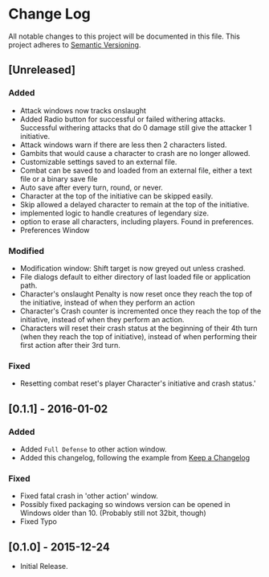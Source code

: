# Change Log
All notable changes to this project will be documented in this file.
This project adheres to [Semantic Versioning](http://semver.org/).

## [Unreleased]
### Added
- Attack windows now tracks onslaught
- Added Radio button for successful or failed withering attacks. Successful withering attacks
that do 0 damage still give the attacker 1 initiative.
- Attack windows warn if there are less then 2 characters listed.
- Gambits that would cause a character to crash are no longer allowed.
- Customizable settings saved to an external file.
- Combat can be saved to and loaded from an external file, either a text file or a
    binary save file
- Auto save after every turn, round, or never.
- Character at the top of the initiative can be skipped easily.
- Skip allowed a delayed character to remain at the top of the initiative.
- implemented logic to handle creatures of legendary size.
- option to erase all characters, including players. Found in preferences.
- Preferences Window

### Modified
- Modification window: Shift target is now greyed out unless crashed.
- File dialogs default to either directory of last loaded file or application path.
- Character's onslaught Penalty is now reset once they reach the top of the initiative, instead of when
    they perform an action
- Character's Crash counter is incremented once they reach the top of the initiative, instead
    of when they perform an action.
- Characters will reset their crash status at the beginning of their 4th turn (when they reach the top of initiative),
    instead of when performing their first action after their 3rd turn.
### Fixed
-   Resetting combat reset's player Character's initiative and crash status.'


## [0.1.1] - 2016-01-02
### Added
- Added `Full Defense` to other action window.
- Added this changelog, following the example from  [Keep a Changelog](http://keepachangelog.com/)
### Fixed
- Fixed fatal crash in 'other action' window.
- Possibly fixed packaging so windows version can be opened in Windows older than 10. (Probably still not
   32bit, though)
- Fixed Typo
## [0.1.0] - 2015-12-24
  * Initial Release.
